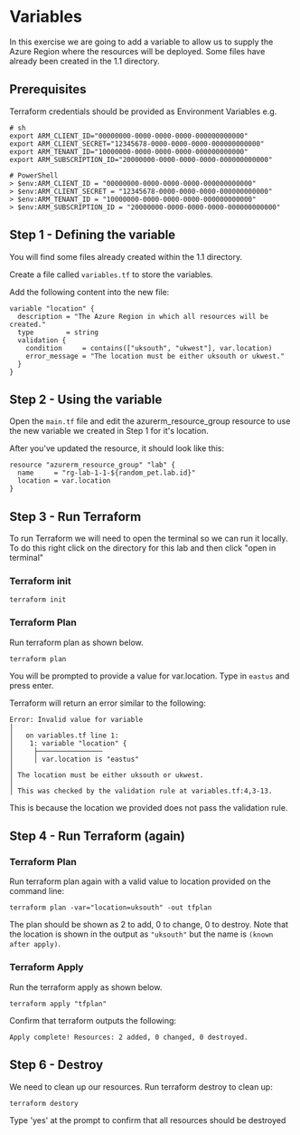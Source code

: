 # Variables

In this exercise we are going to add a variable to allow us to supply the Azure Region where the resources will be deployed. Some files have already been created in the 1.1 directory.

## Prerequisites

Terraform credentials should be provided as Environment Variables e.g.
```
# sh
export ARM_CLIENT_ID="00000000-0000-0000-0000-000000000000"
export ARM_CLIENT_SECRET="12345678-0000-0000-0000-000000000000"
export ARM_TENANT_ID="10000000-0000-0000-0000-000000000000"
export ARM_SUBSCRIPTION_ID="20000000-0000-0000-0000-000000000000"
```
```
# PowerShell
> $env:ARM_CLIENT_ID = "00000000-0000-0000-0000-000000000000"
> $env:ARM_CLIENT_SECRET = "12345678-0000-0000-0000-000000000000"
> $env:ARM_TENANT_ID = "10000000-0000-0000-0000-000000000000"
> $env:ARM_SUBSCRIPTION_ID = "20000000-0000-0000-0000-000000000000"
```

## Step 1 - Defining the variable

You will find some files already created within the 1.1 directory.

Create a file called ```variables.tf``` to store the variables.

Add the following content into the new file:

```
variable "location" {
  description = "The Azure Region in which all resources will be created."
  type        = string
  validation {
    condition     = contains(["uksouth", "ukwest"], var.location)
    error_message = "The location must be either uksouth or ukwest."
  }
}
```

## Step 2 - Using the variable

Open the ```main.tf``` file and edit the azurerm_resource_group resource to use the new variable we created in Step 1 for it's location.

After you've updated the resource, it should look like this:

```
resource "azurerm_resource_group" "lab" {
  name     = "rg-lab-1-1-${random_pet.lab.id}"
  location = var.location
}
```

## Step 3 - Run Terraform

To run Terraform we will need to open the terminal so we can run it locally. To do this right click on the directory for this lab and then click "open in terminal"

### Terraform init

```
terraform init
```

### Terraform Plan

Run terraform plan as shown below.

```
terraform plan
```

You will be prompted to provide a value for var.location. Type in ```eastus``` and press enter.

Terraform will return an error similar to the following:

```
Error: Invalid value for variable
│ 
│   on variables.tf line 1:
│    1: variable "location" {
│     ├────────────────
│     │ var.location is "eastus"
│ 
│ The location must be either uksouth or ukwest.
│ 
│ This was checked by the validation rule at variables.tf:4,3-13.
```

This is because the location we provided does not pass the validation rule.

## Step 4 - Run Terraform (again)

### Terraform Plan

Run terraform plan again with a valid value to location provided on the command line:

```
terraform plan -var="location=uksouth" -out tfplan
```

The plan should be shown as 2 to add, 0 to change, 0 to destroy. Note that the location is shown in the output as ```"uksouth"``` but the name is ```(known after apply)```.

### Terraform Apply

Run the terraform apply as shown below.

```
terraform apply "tfplan"
```

Confirm that terraform outputs the following:

```
Apply complete! Resources: 2 added, 0 changed, 0 destroyed.
```

## Step 6 - Destroy

We need to clean up our resources. Run terraform destroy to clean up:

```
terraform destory
```

Type 'yes' at the prompt to confirm that all resources should be destroyed
